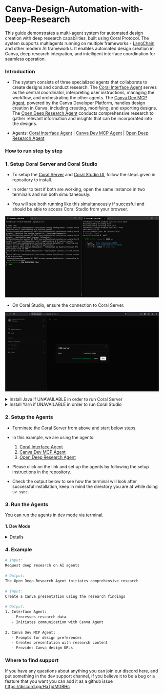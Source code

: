 # Canva-Design-Automation-with-Deep-Research 

This guide demonstrates a multi-agent system for automated design creation with deep research capabilities, built using Coral Protocol. The system supports multiagents running on multiple frameworks - [LangChain](https://github.com/langchain-ai/langchain) and other modern AI frameworks. It enables automated design creation in Canva, deep research integration, and intelligent interface coordination for seamless operation.

### Introduction

- The system consists of three specialized agents that collaborate to create designs and conduct research. The [Coral Interface Agent](https://github.com/Coral-Protocol/Coral-Interface-Agent) serves as the central coordinator, interpreting user instructions, managing the workflow, and orchestrating the other agents. The [Canva Dev MCP Agent](https://github.com/Coral-Protocol/Coral-CanvaDevMCP-Agent), powered by the Canva Developer Platform, handles design creation in Canva, including creating, modifying, and exporting designs. The [Open Deep Research Agent](https://github.com/Coral-Protocol/Coral-OpenDeepResearch-Agent) conducts comprehensive research to gather relevant information and insights that can be incorporated into the designs.

- Agents: [Coral Interface Agent](https://github.com/Coral-Protocol/Coral-Interface-Agent) | [Canva Dev MCP Agent](https://github.com/Coral-Protocol/Coral-CanvaDevMCP-Agent) | [Open Deep Research Agent](https://github.com/Coral-Protocol/Coral-OpenDeepResearch-Agent)

### How to run step by step

### 1. Setup Coral Server and Coral Studio

- To setup the [Coral Server](https://github.com/Coral-Protocol/coral-server) and [Coral Studio UI](https://github.com/Coral-Protocol/coral-studio), follow the steps given in repository to install.

- In order to test if both are working, open the same instance in two terminals and run both simultaneously.

- You will see both running like this simultaneously if succesful and should be able to access Coral Studio from your browser.

![Coral Server and Studio Running](https://github.com/Coral-Protocol/Coral-RaiseYourHack-Guide/blob/main/images/server-studio.png)

- On Coral Studio, ensure the connection to Coral Server.

![Coral Server and Studio Connection UI](https://github.com/Coral-Protocol/Coral-RaiseYourHack-Guide/blob/main/images/coral-connection.png)

<details>

<summary>Install Java if UNAVAILABLE in order to run Coral Server</summary>

Install Java

```bash

# Apt update
sudo apt update

# Install the JDK
sudo apt install openjdk-17-jdk

# Check version
java -version
```

Run Coral Server

```bash

./gradlew run

```

</details>

<details>

<summary>Install Yarn if UNAVAILABLE in order to run Coral Studio</summary>

Install Yarn

```bash
# Download and install nvm:
curl -o- https://raw.githubusercontent.com/nvm-sh/nvm/v0.40.3/install.sh | bash

# in lieu of restarting the shell
\. "$HOME/.nvm/nvm.sh"

# Download and install Node.js:
nvm install 22

# Verify the Node.js version:
node -v # Should print "v22.17.0".
nvm current # Should print "v22.17.0".

# Download and install Yarn:
corepack enable yarn

# Verify Yarn version:
yarn -v

# Install from yarn
yarn install

# Allow port for eternal access
sudo ufw allow 5173

```

Run Coral Studio

```bash

yarn dev

```

</details>

### 2. Setup the Agents

- Terminate the Coral Server from above and start below steps.
- In this example, we are using the agents:  
   1. [Coral Interface Agent](https://github.com/Coral-Protocol/Coral-Interface-Agent)  
   2. [Canva Dev MCP Agent](https://github.com/Coral-Protocol/Coral-CanvaDevMCP-Agent)  
   3. [Open Deep Research Agent](https://github.com/Coral-Protocol/Coral-OpenDeepResearch-Agent)  
      
- Please click on the link and set up the agents by following the setup instructions in the repository.  
- Check the output below to see how the terminal will look after successful installation, keep in mind the directory you are at while doing `uv sync`.


### 3. Run the Agents


<summary>You can run the agents in dev mode via terminal.</summary>

#### 1. Dev Mode

<details>

- The Dev Mode allows the Coral Server and all agents to be separately running on each terminal without UI support.  

- Ensure that the [Coral Server](https://github.com/Coral-Protocol/coral-server) is running on your system and run below commands in separate terminals.

- Ensure that you have setup the `.env` file with required keys.  

Run the Interface Agent

```bash
# cd to directory
cd Coral-Interface-Agent

# Run the agent using `uv`:
uv run main.py
```

Run the Canva Dev MCP Agent

```bash
# cd to directory
cd Coral-CanvaDevMCP-Agent

# Run the agent using `uv`:
uv run main.py
```

Run the Open Deep Research Agent
```bash
# cd to directory
cd Coral-OpenDeepResearch-Agent

# Run the agent using `uv`:
uv run main.py
```

</details>


### 4. Example


```bash
# Input:
Request deep research on AI agents

# Output:
The Open Deep Research Agent initiates comprehensive research

# Input:
Create a Canva presentation using the research findings

# Output:
1. Interface Agent:
   - Processes research data
   - Initiates communication with Canva Agent

2. Canva Dev MCP Agent:
   - Prompts for design preferences
   - Creates presentation with research content
   - Provides Canva design URLs
```


### Where to find support 

If you have any questions about anything you can join our discord here, and put something in the dev support channel, if you believe it to be a bug or a feature that you want you can add it as a github issue https://discord.gg/HaTjdMGBHc

